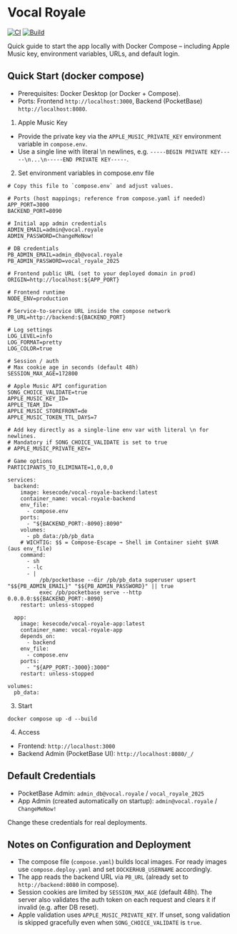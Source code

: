 # Vocal Royale

[![CI](https://github.com/kesecode/vocal-royale/actions/workflows/test.yml/badge.svg)](https://github.com/kesecode/vocal-royale/actions/workflows/test.yml)
[![Build](https://github.com/kesecode/vocal-royale/actions/workflows/build.yml/badge.svg)](https://github.com/kesecode/vocal-royale/actions/workflows/build.yml)

Quick guide to start the app locally with Docker Compose – including Apple Music key, environment variables, URLs, and default login.

## Quick Start (docker compose)
- Prerequisites: Docker Desktop (or Docker + Compose).
- Ports: Frontend `http://localhost:3000`, Backend (PocketBase) `http://localhost:8080`.

1) Apple Music Key
- Provide the private key via the `APPLE_MUSIC_PRIVATE_KEY` environment variable in `compose.env`.
- Use a single line with literal \n newlines, e.g. `-----BEGIN PRIVATE KEY-----\n...\n-----END PRIVATE KEY-----`.

2) Set environment variables in compose.env file

```
# Copy this file to `compose.env` and adjust values.

# Ports (host mappings; reference from compose.yaml if needed)
APP_PORT=3000
BACKEND_PORT=8090

# Initial app admin credentials
ADMIN_EMAIL=admin@vocal.royale
ADMIN_PASSWORD=ChangeMeNow!

# DB credentials
PB_ADMIN_EMAIL=admin_db@vocal.royale
PB_ADMIN_PASSWORD=vocal_royale_2025

# Frontend public URL (set to your deployed domain in prod)
ORIGIN=http://localhost:${APP_PORT}

# Frontend runtime
NODE_ENV=production

# Service-to-service URL inside the compose network
PB_URL=http://backend:${BACKEND_PORT}

# Log settings
LOG_LEVEL=info
LOG_FORMAT=pretty
LOG_COLOR=true

# Session / auth
# Max cookie age in seconds (default 48h)
SESSION_MAX_AGE=172800

# Apple Music API configuration
SONG_CHOICE_VALIDATE=true
APPLE_MUSIC_KEY_ID=
APPLE_TEAM_ID=
APPLE_MUSIC_STOREFRONT=de
APPLE_MUSIC_TOKEN_TTL_DAYS=7

# Add key directly as a single-line env var with literal \n for newlines.
# Mandatory if SONG_CHOICE_VALIDATE is set to true
# APPLE_MUSIC_PRIVATE_KEY=

# Game options
PARTICIPANTS_TO_ELIMINATE=1,0,0,0
```


```
services:
  backend:
    image: kesecode/vocal-royale-backend:latest
    container_name: vocal-royale-backend
    env_file:
      - compose.env
    ports:
      - "${BACKEND_PORT:-8090}:8090"
    volumes:
      - pb_data:/pb/pb_data
    # WICHTIG: $$ = Compose-Escape → Shell im Container sieht $VAR (aus env_file)
    command:
      - sh
      - -lc
      - |
          /pb/pocketbase --dir /pb/pb_data superuser upsert "$${PB_ADMIN_EMAIL}" "$${PB_ADMIN_PASSWORD}" || true
          exec /pb/pocketbase serve --http 0.0.0.0:$${BACKEND_PORT:-8090}
    restart: unless-stopped

  app:
    image: kesecode/vocal-royale-app:latest
    container_name: vocal-royale-app
    depends_on:
      - backend
    env_file:
      - compose.env
    ports:
      - "${APP_PORT:-3000}:3000"
    restart: unless-stopped

volumes:
  pb_data:
```

3) Start
```
docker compose up -d --build
```

4) Access
- Frontend: `http://localhost:3000`
- Backend Admin (PocketBase UI): `http://localhost:8080/_/`

## Default Credentials
- PocketBase Admin: `admin_db@vocal.royale` / `vocal_royale_2025`
- App Admin (created automatically on startup): `admin@vocal.royale` / `ChangeMeNow!`

Change these credentials for real deployments.

## Notes on Configuration and Deployment
- The compose file (`compose.yaml`) builds local images. For ready images use `compose.deploy.yaml` and set `DOCKERHUB_USERNAME` accordingly.
- The app reads the backend URL via `PB_URL` (already set to `http://backend:8080` in compose).
- Session cookies are limited by `SESSION_MAX_AGE` (default 48h). The server also validates
  the auth token on each request and clears it if invalid (e.g. after DB reset).
- Apple validation uses `APPLE_MUSIC_PRIVATE_KEY`. If unset, song validation is skipped gracefully even when `SONG_CHOICE_VALIDATE` is `true`.
